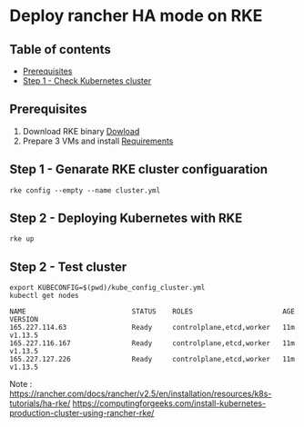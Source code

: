 # Deploy rancher HA mode on RKE
## Table of contents
  - [Prerequisites](#prerequisites)
  - [Step 1 - Check Kubernetes cluster](#step-1---check-kubernetes-cluster)
## Prerequisites
1. Download RKE binary [Dowload](https://rancher.com/docs/rke/latest/en/installation/#download-the-rke-binary)
2. Prepare 3 VMs and install [Requirements](https://rancher.com/docs/rke/latest/en/os/)
## Step 1 - Genarate RKE cluster configuaration
```shell
rke config --empty --name cluster.yml
```
## Step 2 - Deploying Kubernetes with RKE
```shell
rke up
```

## Step 2 - Test cluster
```shell
export KUBECONFIG=$(pwd)/kube_config_cluster.yml
kubectl get nodes

NAME                          STATUS    ROLES                      AGE       VERSION
165.227.114.63                Ready     controlplane,etcd,worker   11m       v1.13.5
165.227.116.167               Ready     controlplane,etcd,worker   11m       v1.13.5
165.227.127.226               Ready     controlplane,etcd,worker   11m       v1.13.5
```
Note : 
https://rancher.com/docs/rancher/v2.5/en/installation/resources/k8s-tutorials/ha-rke/
https://computingforgeeks.com/install-kubernetes-production-cluster-using-rancher-rke/

